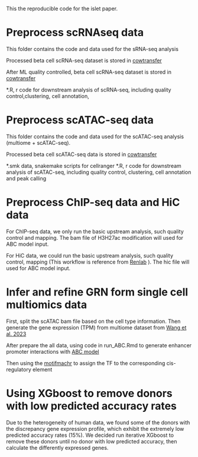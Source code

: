 This the reproducible code for the islet paper.

# Preprocess scRNAseq data

This folder contains the code and data used for the sRNA-seq analysis 

Processed beta cell scRNA-seq dataset is stored in [cowtransfer](https://drctdb.cowtransfer.com/s/ffd1b19e3a6d41)

After ML quality controlled, beta cell scRNA-seq dataset is stored in [cowtransfer](https://drctdb.cowtransfer.com/s/13a4c9b21e8741)

*.R, r code for downstream analysis of scRNA-seq, including quality control,clustering, cell annotation, 

# Preprocess scATAC-seq data

This folder contains the code and data used for the scATAC-seq analysis (multiome + scATAC-seq).

Processed beta cell scATAC-seq data is stored in [cowtransfer](https://drctdb.cowtransfer.com/s/e6a91494db9346)

*.smk data, snakemake scripts for cellranger 
*.R, r code for downstream analysis of scATAC-seq, including quality control, clustering, cell annotation and peak calling


# Preprocess ChIP-seq data and HiC data

For ChIP-seq data, we only run the basic upstream analysis, such quality control and mapping. The bam file of H3H27ac modification will used for ABC model input.

For HiC data, we could run the basic upstream analysis, such quality control, mapping (This workflow is reference from [Renlab](https://github.com/ren-lab/hic-pipeline) ). The hic file will used for ABC model input.


# Infer and refine GRN form single cell multiomics data

First, split the scATAC bam file based on the cell type information. Then generate the gene expression (TPM) from multiome dataset from [Wang et al. 2023](https://www.nature.com/articles/s41588-023-01397-9)

After prepare the all data, using code in run_ABC.Rmd to generate enhancer promoter interactions with [ABC model](https://github.com/broadinstitute/ABC-Enhancer-Gene-Prediction)

Then using the [motifmachr](https://github.com/GreenleafLab/motifmatchr) to assign the TF to the corresponding cis-regulatory element


# Using XGboost to remove donors with low predicted accuracy rates

Due to the heterogeneity of human data, we found some of the donors with the discrepancy gene expression profile, which exhibit the extremely low predicted accuracy rates (15%). We decided run iterative XGboost to remove these donors until no donor with low predicted accuracy, then calculate the differently expressed genes.